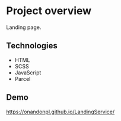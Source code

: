 # Project overview

Landing page.

## Technologies

- HTML
- SCSS
- JavaScript
- Parcel

## Demo

https://onandonpl.github.io/LandingService/

